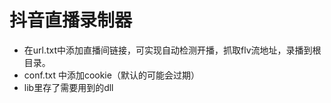 # 抖音直播录制器
- 在url.txt中添加直播间链接，可实现自动检测开播，抓取flv流地址，录播到根目录。
- conf.txt 中添加cookie（默认的可能会过期）
- lib里存了需要用到的dll
